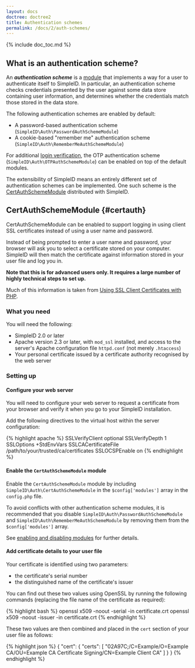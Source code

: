```yaml
---
layout: docs
doctree: doctree2
title: Authentication schemes
permalink: /docs/2/auth-schemes/
---
```


{% include doc_toc.md %}

## What is an authentication scheme?

An ***authentication scheme*** is a [module](/docs/2/modules/) that implements a way for a user to
authenticate itself to SimpleID.  In particular, an authentication scheme checks credentials presented
by the user against some data store containing user information, and determines whether the credentials
match those stored in the data store.

The following authentication schemes are enabled by default:

- A password-based authentication scheme (`SimpleID\Auth\PasswordAuthSchemeModule`)
- A cookie-based "remember me" authentication scheme (`SimpleID\Auth\RememberMeAuthSchemeModule`) 

For additional [login verification](/docs/2/login-verification/), the OTP authentication scheme
(`SimpleID\Auth\OTPAuthSchemeModule`) can be enabled on top of the default modules.

The extensibility of SimpleID means an entirely different set of authentication schemes can
be implemented.  One such scheme is the [CertAuthSchemeModule](#certauth) distributed with
SimpleID.

## CertAuthSchemeModule   {#certauth}

CertAuthSchemeModule can be enabled to support logging in using client SSL certificates instead
of using a user name and password.

Instead of being prompted to enter a user name and password, your browser will ask you to
select a certificate stored on your computer.  SimpleID will then match the certificate against
information stored in your user file and log you in.

**Note that this is for advanced users only.  It requires a large number of highly technical steps to set up.**

Much of this information is taken from [Using SSL Client Certificates with PHP](http://cweiske.de/tagebuch/ssl-client-certificates.htm).


### What you need

You will need the following:

- SimpleID 2.0 or later
- Apache version 2.3 or later, with `mod_ssl` installed, and access to the server's Apache configuration file `httpd.conf` (not merely `.htaccess`)
- Your personal certificate issued by a certificate authority recognised by the web server

### Setting up

#### Configure your web server

You will need to configure your web server to request a certificate from your browser and verify it when you go to your SimpleID installation.

Add the following directives to the virtual host within the server configuration:

{% highlight apache %}
SSLVerifyClient optional
SSLVerifyDepth 1
SSLOptions +StdEnvVars
SSLCACertificateFile /path/to/your/trusted/ca/certificates
SSLOCSPEnable on
{% endhighlight %}

#### Enable the `CertAuthSchemeModule` module

Enable the `CertAuthSchemeModule` module by including `SimpleID\Auth\CertAuthSchemeModule` in
the `$config['modules']` array in the `config.php` file.

To avoid conflicts with other authentication scheme modules, it is recommended that you
disable `SimpleID\Auth\PasswordAuthSchemeModule` and `SimpleID\Auth\RememberMeAuthSchemeModule`
by removing them from the `$config['modules']` array.

See [enabling and disabling modules](/docs/2/modules/#enabling) for further details.

#### Add certificate details to your user file

Your certificate is identified using two parameters:

- the certificate's serial number
- the distinguished name of the certificate's issuer

You can find out these two values using OpenSSL by running the following commands (replacing the file name of the certificate as required):

{% highlight bash %}
openssl x509 -noout -serial -in certificate.crt
openssl x509 -noout -issuer -in certificate.crt
{% endhighlight %}

These two values are then combined and placed in the `cert` section of your user file as follows:

{% highlight json %}
{
    "cert": {
        "certs": [
            "02A97C;/C=Example/O=Example CA/OU=Example CA Certificate Signing/CN=Example Client CA"
        ]
    }
}
{% endhighlight %}
